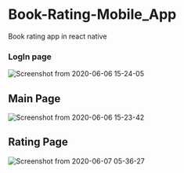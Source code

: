 # Book-Rating-Mobile_App
Book rating app in react native


 ### LogIn page


![Screenshot from 2020-06-06 15-24-05](https://user-images.githubusercontent.com/29290992/83955511-1eceea80-a86d-11ea-983e-c723b9fdf89a.jpg)

## Main Page
 
![Screenshot from 2020-06-06 15-23-42](https://user-images.githubusercontent.com/29290992/83955552-6ce3ee00-a86d-11ea-9245-95dcfb99626a.jpg)


## Rating Page

![Screenshot from 2020-06-07 05-36-27](https://user-images.githubusercontent.com/29290992/83957372-6cede900-a881-11ea-93fb-0ddd4b1a3c67.jpg)
